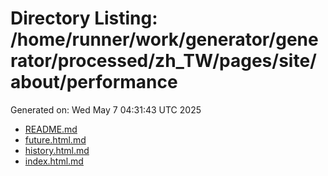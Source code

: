 # Directory Listing: /home/runner/work/generator/generator/processed/zh_TW/pages/site/about/performance
Generated on: Wed May  7 04:31:43 UTC 2025

- [README.md](README.md)
- [future.html.md](future.html.md)
- [history.html.md](history.html.md)
- [index.html.md](index.html.md)
